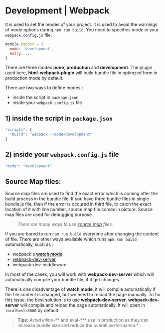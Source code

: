 # Development | Webpack

It is used to set the modes of your project. it is used to avoid the warnings of mode options during `npm run build`. You need to specifies mode in your `webpack.config.js` file.

```javascript
module.export = {
  mode: 'development',
  entry: ...
}
```

There are three modes **none**, **production** and **development**. The plugin used here, **html-webpack-plugin** will build bundle file in optimzed form in production mode by default. 

There are two ways to define modes :
  - inside the script in `package.json`
  - inside your `webpack.config.js` file

## 1) inside the script in `package.json`
```javascript
"scripts": {
  "build": "webpack --mode=development"
}
```

## 2) inside your `webpack.config.js` file
```javascript
"mode": "development"
```


## Source Map files:

Source map files are used to find the exact error which is coming after the build process in the bundle file. If you have three bundle files in single bundle.js file, then if the error is occured in third file, to catch the exact location of it with line number, source map file comes in picture. Source map files are used for debugging purpose.

> *There are many ways to use [source map](https://webpack.js.org/configuration/devtool) files.*

If you are bored to run `npm run build` everytime after changing the content of file. There are other ways available which runs `npm run build` automatically, such as :

  - webpack's **[watch mode](https://webpack.js.org/configuration/watch/#watch)**
  - [webpack-dev-server](https://webpack.js.org/guides/development/)
  - webpack-dev-middleware

In most of the cases, you will work with **webpack-dev-server** which will automatically compile your bundle file, if it get changes.

There is one disadvantage of **watch mode**, it will compile automatically if the file content is changed, but we need to reload the page manually. To fix this issue, the best solution is to use **webpack-dev-server**. **webpack-dev-server** will compile and reload the page automatically. It will open in `localhost:8080` by default.

> **Tips:** 
> *Avoid inline-*** and eval-*** use in production as they can increase bundle size and reduce the overall performance.*
